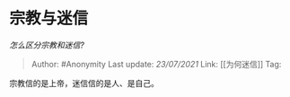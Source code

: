# 宗教与迷信
*怎么区分宗教和迷信?*

> Author: #Anonymity
> Last update: *23/07/2021*
> Link: [[为何迷信]]
> Tag:

宗教信的是上帝，迷信信的是人、是自己。
